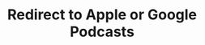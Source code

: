 ---
title: Redirect to Apple or Google Podcasts
redirect_from:
- /078r/
- /zadnja/
redirect_to: https://pod.fo/e/1f19a5
---